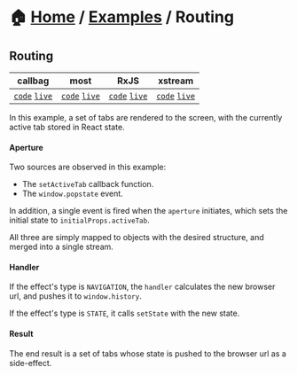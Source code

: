# 🏠 [Home](../../) / [Examples](../) / Routing

## Routing

<!-- prettier-ignore-start -->
| callbag | most | RxJS | xstream |
| --- | --- | --- | --- |
| [`code`](https://git.io/fAZ1Q) [`live`](https://codesandbox.io/s/github/fanduel-oss/refract/tree/master/examples/routing/callbag) | [`code`](https://git.io/fAZ1y) [`live`](https://codesandbox.io/s/github/fanduel-oss/refract/tree/master/examples/routing/most)  | [`code`](https://git.io/fAZ1P) [`live`](https://codesandbox.io/s/github/fanduel-oss/refract/tree/master/examples/routing/rxjs)  | [`code`](https://git.io/fAZ1K) [`live`](https://codesandbox.io/s/github/fanduel-oss/refract/tree/master/examples/routing/xstream)  |
<!-- prettier-ignore-end -->

In this example, a set of tabs are rendered to the screen, with the currently active tab stored in React state.

#### Aperture

Two sources are observed in this example:

*   The `setActiveTab` callback function.
*   The `window.popstate` event.

In addition, a single event is fired when the `aperture` initiates, which sets the initial state to `initialProps.activeTab`.

All three are simply mapped to objects with the desired structure, and merged into a single stream.

#### Handler

If the effect's type is `NAVIGATION`, the `handler` calculates the new browser url, and pushes it to `window.history`.

If the effect's type is `STATE`, it calls `setState` with the new state.

#### Result

The end result is a set of tabs whose state is pushed to the browser url as a side-effect.
